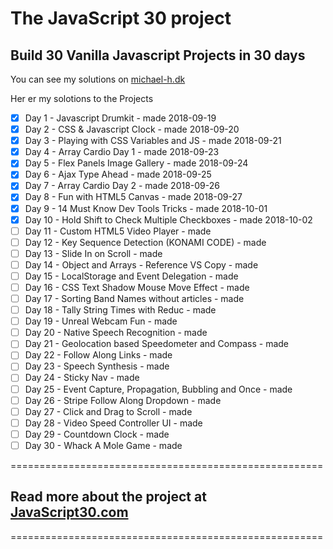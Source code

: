 # The JavaScript 30 project

## Build 30 Vanilla Javascript Projects in 30 days

You can see my solutions on [michael-h.dk](https://michael-h.dk)

Her er my solotions to the Projects

* [x] Day  1 - Javascript Drumkit - made 2018-09-19
* [x] Day  2 - CSS & Javascript Clock - made 2018-09-20
* [x] Day  3 - Playing with CSS Variables and JS - made 2018-09-21
* [x] Day  4 - Array Cardio Day 1 - made 2018-09-23
* [x] Day  5 - Flex Panels Image Gallery - made 2018-09-24
* [x] Day  6 - Ajax Type Ahead - made 2018-09-25
* [x] Day  7 - Array Cardio Day 2 - made 2018-09-26
* [x] Day  8 - Fun with HTML5 Canvas - made 2018-09-27
* [x] Day  9 - 14 Must Know Dev Tools Tricks - made 2018-10-01
* [x] Day 10 - Hold Shift to Check Multiple Checkboxes - made 2018-10-02
* [ ] Day 11 - Custom HTML5 Video Player - made
* [ ] Day 12 - Key Sequence Detection (KONAMI CODE) - made
* [ ] Day 13 - Slide In on Scroll - made
* [ ] Day 14 - Object and Arrays - Reference VS Copy - made
* [ ] Day 15 - LocalStorage and Event Delegation - made
* [ ] Day 16 - CSS Text Shadow Mouse Move Effect - made
* [ ] Day 17 - Sorting Band Names without articles - made
* [ ] Day 18 - Tally String Times with Reduc - made
* [ ] Day 19 - Unreal Webcam Fun - made
* [ ] Day 20 - Native Speech Recognition - made
* [ ] Day 21 - Geolocation based Speedometer and Compass - made
* [ ] Day 22 - Follow Along Links - made
* [ ] Day 23 - Speech Synthesis - made
* [ ] Day 24 - Sticky Nav - made
* [ ] Day 25 - Event Capture, Propagation, Bubbling and Once - made
* [ ] Day 26 - Stripe Follow Along Dropdown - made
* [ ] Day 27 - Click and Drag to Scroll - made
* [ ] Day 28 - Video Speed Controller UI - made
* [ ] Day 29 - Countdown Clock - made
* [ ] Day 30 - Whack A Mole Game - made

 ======================================================

## Read more about the project at [JavaScript30.com](https://javascript30.com/)

======================================================
